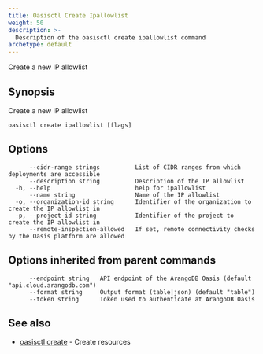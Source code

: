 ```yaml
---
title: Oasisctl Create Ipallowlist
weight: 50
description: >-
  Description of the oasisctl create ipallowlist command
archetype: default
---
```

Create a new IP allowlist

## Synopsis

Create a new IP allowlist

```
oasisctl create ipallowlist [flags]
```

## Options

```
      --cidr-range strings          List of CIDR ranges from which deployments are accessible
      --description string          Description of the IP allowlist
  -h, --help                        help for ipallowlist
      --name string                 Name of the IP allowlist
  -o, --organization-id string      Identifier of the organization to create the IP allowlist in
  -p, --project-id string           Identifier of the project to create the IP allowlist in
      --remote-inspection-allowed   If set, remote connectivity checks by the Oasis platform are allowed
```

## Options inherited from parent commands

```
      --endpoint string   API endpoint of the ArangoDB Oasis (default "api.cloud.arangodb.com")
      --format string     Output format (table|json) (default "table")
      --token string      Token used to authenticate at ArangoDB Oasis
```

## See also

* [oasisctl create](_index.md)	 - Create resources

